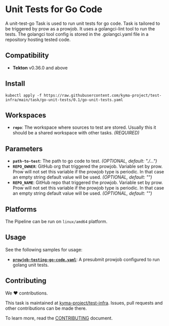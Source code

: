 # Unit Tests for Go Code

A unit-test-go Task is used to run unit tests for go code.
Task is tailored to be triggered by prow as a prowjob.
It uses a golangci-lint tool to run the tests.
The golangci tool config is stored in the .golangci.yaml file in a repository hosting tested code.

## Compatibility

- **Tekton** v0.36.0 and above

## Install

```shell
kubectl apply -f https://raw.githubusercontent.com/kyma-project/test-infra/main/task/go-unit-tests/0.1/go-unit-tests.yaml
```

## Workspaces

- **`repo`**: The workspace where sources to test are stored. Usually this it should be a shared workspace with other
  tasks. _(REQUIRED)_

## Parameters

- **`path-to-test`**: The path to go code to test. _(OPTIONAL, default: "./...")_
- **`REPO_OWNER`**: GitHub org that triggered the prowjob. Variable set by prow. Prow will not set this variable if the
  prowjob type is periodic. In that case an empty string default value will be used. _(OPTIONAL, default: "")_
- **`REPO_NAME`**: GitHub repo that triggered the prowjob. Variable set by prow. Prow will not set this variable if the
  prowjob type is periodic. In that case an empty string default value will be used. _(OPTIONAL, default: "")_

## Platforms

The Pipeline can be run on `linux/amd64` platform.

## Usage

See the following samples for usage:

- **[`prowjob-testing-go-code.yaml`](samples/prowjob-testing-go-code.yaml)**: A presubmit prowjob configured to run golang unit tests.

## Contributing

We ❤ contributions.

This task is maintained at [kyma-project/test-infra](https://github.com/kyma-project/test-infra). Issues, pull requests
and other contributions can be made there.

To learn more, read the [CONTRIBUTING][contributing] document.

[contributing]: https://github.com/kyma-project/test-infra/blob/main/CONTRIBUTING.md
